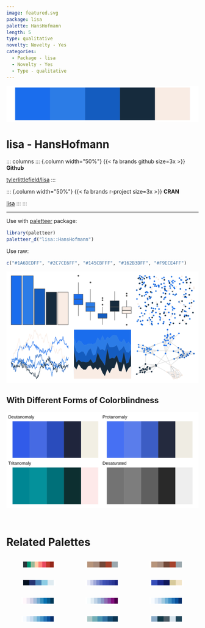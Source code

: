 ```yaml
---
image: featured.svg
package: lisa
palette: HansHofmann
length: 5
type: qualitative
novelty: Novelty - Yes
categories:
  - Package - lisa
  - Novelty - Yes
  - Type - qualitative
---
```


![](featured.svg)

# lisa - HansHofmann 

::: columns
::: {.column width="50%"}
{{< fa brands github size=3x >}}
**Github**

[tylerlittlefield/lisa](https://github.com/tylerlittlefield/lisa)
:::

::: {.column width="50%"}
{{< fa brands r-project size=3x >}}
**CRAN**

[lisa](https://CRAN.R-project.org/package=lisa)
:::
:::

<hr> 

Use with [paletteer](https://emilhvitfeldt.github.io/paletteer/) package:

```r
library(paletteer)
paletteer_d("lisa::HansHofmann")
```

Use raw:

```r
c("#1A6DEDFF", "#2C7CE6FF", "#145CBFFF", "#162B3DFF", "#F9ECE4FF")
``` 

![](examples.png) <br>

## With Different Forms of Colorblindness

![](colorblind.svg) 

<br>

# Related Palettes

<div class="list" style="display: grid; grid-template-columns: auto auto auto;"> <figure class="figure">
<a href="../../awtools/a_palette/"> <img src="../../awtools/a_palette/featured.svg" style="width: 100%;" class="figure-img"></a>
</figure> <figure class="figure">
<a href="../../ButterflyColors/hamadryas_feronia/"> <img src="../../ButterflyColors/hamadryas_feronia/featured.svg" style="width: 100%;" class="figure-img"></a>
</figure> <figure class="figure">
<a href="../../ButterflyColors/hamadryas_feronia/"> <img src="../../ButterflyColors/hamadryas_feronia/featured.svg" style="width: 100%;" class="figure-img"></a>
</figure> <figure class="figure">
<a href="../../futurevisions/europa/"> <img src="../../futurevisions/europa/featured.svg" style="width: 100%;" class="figure-img"></a>
</figure> <figure class="figure">
<a href="../../ggsci/indigo_material/"> <img src="../../ggsci/indigo_material/featured.svg" style="width: 100%;" class="figure-img"></a>
</figure> <figure class="figure">
<a href="../../lisa/YvesKlein/"> <img src="../../lisa/YvesKlein/featured.svg" style="width: 100%;" class="figure-img"></a>
</figure> <figure class="figure">
<a href="../../RColorBrewer/PuBu/"> <img src="../../RColorBrewer/PuBu/featured.svg" style="width: 100%;" class="figure-img"></a>
</figure> <figure class="figure">
<a href="../../RColorBrewer/BuPu/"> <img src="../../RColorBrewer/BuPu/featured.svg" style="width: 100%;" class="figure-img"></a>
</figure> <figure class="figure">
<a href="../../grDevices/blues9/"> <img src="../../grDevices/blues9/featured.svg" style="width: 100%;" class="figure-img"></a>
</figure> <figure class="figure">
<a href="../../RColorBrewer/Blues/"> <img src="../../RColorBrewer/Blues/featured.svg" style="width: 100%;" class="figure-img"></a>
</figure> <figure class="figure">
<a href="../../MetBrewer/Hokusai2/"> <img src="../../MetBrewer/Hokusai2/featured.svg" style="width: 100%;" class="figure-img"></a>
</figure> <figure class="figure">
<a href="../../severance/Dinner/"> <img src="../../severance/Dinner/featured.svg" style="width: 100%;" class="figure-img"></a>
</figure> 
</div>
